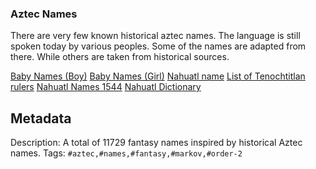 ### Aztec Names
There are very few known historical aztec names. The language is still spoken today by various peoples. Some 
of the names are adapted from there. While others are taken from historical sources.

[Baby Names (Boy)](https://www.momjunction.com/baby-names/aztec/boy/)
[Baby Names (Girl)](https://www.momjunction.com/baby-names/aztec/girl/)
[Nahuatl name](https://en.wikipedia.org/wiki/Nahuatl_name)
[List of Tenochtitlan rulers](https://en.wikipedia.org/wiki/List_of_Tenochtitlan_rulers)
[Nahuatl Names 1544](https://nahuatlstudies.blogspot.com/2014/11/nahuatl-names-nahuatl-names-in-1544.html)
[Nahuatl Dictionary](https://nahuatl.uoregon.edu/themes/names-people-deities)


## Metadata

Description: A total of 11729 fantasy names inspired by historical Aztec names.
Tags: `#aztec,#names,#fantasy,#markov,#order-2`
